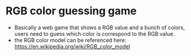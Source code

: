# RGB color guessing game
- Basically a web game that shows a RGB value and a bunch of colors, users need to guess which color is correspond to the RGB value.
- the RGB color model can be referenced here: 
https://en.wikipedia.org/wiki/RGB_color_model

